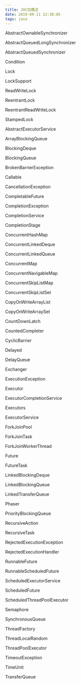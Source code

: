```yaml
---
title: JUC包概述
date: 2019-09-11 22:30:05
tags: java
---
```


AbstractOwnableSynchronizer

AbstractQueuedLongSynchronizer

AbstractQueuedSynchronizer

Condition

Lock

LockSupport

ReadWriteLock

ReentrantLock

ReentrantReadWriteLock

StampedLock

AbstractExecutorService

ArrayBlockingQueue

BlockingDeque

BlockingQueue

BrokenBarrierException

Callable

CancellationException

CompletableFuture

CompletionException

CompletionService

CompletionStage

ConcurrentHashMap

ConcurrentLinkedDeque

ConcurrentLinkedQueue

ConcurrentMap

ConcurrentNavigableMap

ConcurrentSkipListMap

ConcurrentSkipListSet

CopyOnWriteArrayList

CopyOnWriteArraySet

CountDownLatch

CountedCompleter

CyclicBarrier

Delayed

DelayQueue

Exchanger

ExecutionException

Executor

ExecutorCompletionService

Executors

ExecutorService

ForkJoinPool

ForkJoinTask

ForkJoinWorkerThread

Future

FutureTask

LinkedBlockingDeque

LinkedBlockingQueue

LinkedTransferQueue

Phaser

PriorityBlockingQueue

RecursiveAction

RecursiveTask

RejectedExecutionException

RejectedExecutionHandler

RunnableFuture

RunnableScheduledFuture

ScheduledExecutorService

ScheduledFuture

ScheduledThreadPoolExecutor

Semaphore

SynchronousQueue

ThreadFactory

ThreadLocalRandom

ThreadPoolExecutor

TimeoutException

TimeUnit

TransferQueue

